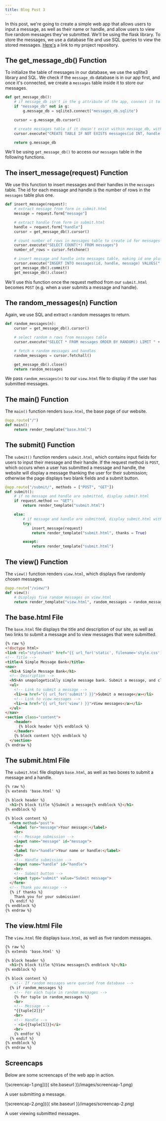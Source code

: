 ```yaml
---
title: Blog Post 3
---
```


In this post, we're going to create a simple web app that allows users to input a message, as well as their name or handle, and allow users to view five random messages they've submitted. We'll be using the flask library. To store the messages, we use a database file and use SQL queries to view the stored messages. [Here's](https://github.com/jiahao303/flask-message-bank) a link to my project repository. 

## The get_message_db() Function

To initialize the table of messages in our database, we use the sqllite3 library and SQL. We check if the `message_db` database is in our app first, and once it's connected, we create a `messages` table inside it to store our messages.

```python
def get_message_db():
    # if message_db isn't in the g attribute of the app, connect it to the messages_db.sqlite database
    if "message_db" not in g:
        g.message_db = sqlite3.connect("messages_db.sqlite")

    cursor = g.message_db.cursor()

    # create messages table if it doesn't exist within message_db, with id, handle, and message
    cursor.execute("CREATE TABLE IF NOT EXISTS messages(id INT, handle TEXT, message TEXT)")

    return g.message_db
```

We'll be using `get_message_db()` to access our `messages` table in the following functions.

## The insert_message(request) Function

We use this function to insert messages and their handles in the `messages` table. The id for each message and handle is the number of rows in the `messages` table plus one.

```python
def insert_message(request):
    # extract message from form in submit.html
    message = request.form["message"]

    # extract handle from form in submit.html
    handle = request.form["handle"]
    cursor = get_message_db().cursor()

    # count number of rows in messages table to create id for messages and handles
    cursor.execute("SELECT COUNT(*) FROM messages")
    number_of_rows = cursor.fetchone()

    # insert message and handle into messages table, making id one plus number of rows in message table
    cursor.execute("INSERT INTO messages(id, handle, message) VALUES(" + str(number_of_rows[0] + 1) + ", \"" + handle + "\", \"" + message + "\")")
    get_message_db().commit()
    get_message_db().close()
```

We'll use this function once the request method from our `submit.html` becomes `POST` (e.g. when a user submits a message and handle).

## The random_messages(n) Function

Again, we use SQL and extract `n` random messages to return. 

```python
def random_messages(n):
    cursor = get_message_db().cursor()

    # select random n rows from messages table
    cursor.execute("SELECT * FROM messages ORDER BY RANDOM() LIMIT " + str(n))

    # fetch n random messages and handles
    random_messages = cursor.fetchall()

    get_message_db().close()
    return random_messages
```

We pass `random_messages(n)` to our `view.html` file to display if the user has submitted messages.

## The main() Function 

The `main()` function renders `base.html`, the base page of our website.

```python
@app.route("/")
def main():
    return render_template("base.html")
```

## The submit() Function

The `submit()` function renders `submit.html`, which contains input fields for users to input their message and their handle. If the request method is `POST`, which occurs when a user has submitted a message and handle, the website will display a message thanking the user for their submission; otherwise the page displays two blank fields and a submit button. 

```python
@app.route("/submit/", methods = ["POST", "GET"])
def submit():
    # if no message and handle are submitted, display submit.html
    if request.method == "GET":
        return render_template("submit.html")

    else:
        # if message and handle are submitted, display submit.html with a thank you message
        try:
            insert_message(request)
            return render_template("submit.html", thanks = True)

        except:
            return render_template("submit.html")
```

## The view() Function

The `view()` function renders `view.html`, which displays five randomly chosen messages.

```python
@app.route("/view/")
def view():
    # Displays five random messages on view.html
    return render_template("view.html", random_messages = random_messages(5))
```

## The base.html File

The `base.html` file displays the title and description of our site, as well as two links to submit a message and to view messages that were submitted.

```html
{% raw %}
<!doctype html>
<link rel="stylesheet" href="{{ url_for('static', filename='style.css') }}">
<!-- Title -->
<title>A Simple Message Bank</title>
<nav>
  <h1>A Simple Message Bank</h1>
  <!-- Description -->
  <h5>An unapologetically simple message bank. Submit a message, and click "View messages" to view five random messages you've submitted!</h5>
  <ul>
    <!-- Link to submit a message -->
    <li><a href="{{ url_for('submit') }}">Submit a message</a></li>
    <!-- Link to view messages -->
    <li><a href="{{ url_for('view') }}">View messages</a></li>
  </ul>
</nav>
<section class="content">
    <header>
      {% block header %}{% endblock %}
    </header>
    {% block content %}{% endblock %}
  </section>
{% endraw %}
```

## The submit.html File

The `submit.html` file displays `base.html`, as well as two boxes to submit a message and a handle. 

```html
{% raw %}
{% extends 'base.html' %}

{% block header %}
  <h1>{% block title %}Submit a message{% endblock %}</h1>
{% endblock %}

{% block content %}
  <form method="post">
    <label for="message">Your message:</label>
    <br>
    <!-- Message submission -->
    <input name="message" id="message"> 
    <br>
    <label for="handle">Your name or handle:</label>
    <br>
    <!-- Handle submission -->
    <input name="handle" id="handle"> 
    <br>
    <!-- Submit button -->
    <input type="submit" value="Submit message">
  </form>
  <!-- Thank you message -->
  {% if thanks %}
    Thank you for your submission!
  {% endif %}
{% endblock %}
{% endraw %}
```

## The view.html File

The `view.html` file displays `base.html`, as well as five random messages.

```html
{% raw %}
{% extends 'base.html' %}

{% block header %}
  <h1>{% block title %}View messages{% endblock %}</h1>
{% endblock %}

{% block content %}
    <!-- If random messages were queried from database -->
  {% if random_messages %}
    <!-- For each tuple in random messages -->
    {% for tuple in random_messages %}
    <br>
    <!-- Message -->
    "{{tuple[2]}}"
    <br>
    <!-- Handle -->
    - <i>{{tuple[1]}}</i>
    <br>
    {% endfor %}
  {% endif %}
{% endblock %}
{% endraw %}
```

## Screencaps

Below are some screencaps of the web app in action.

![screencap-1.png]({{ site.baseurl }}/images/screencap-1.png)

A user submitting a message.

![screencap-2.png]({{ site.baseurl }}/images/screencap-2.png)

A user viewing submitted messages.